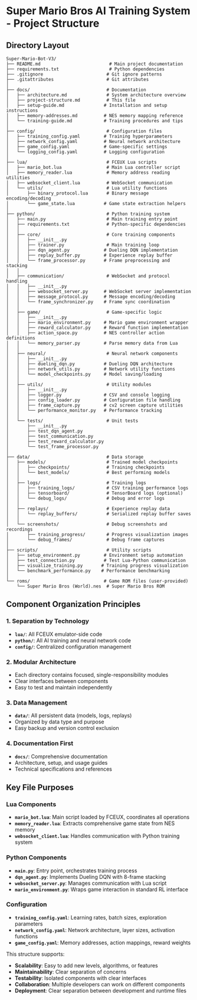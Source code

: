 # Super Mario Bros AI Training System - Project Structure

## Directory Layout

```
Super-Mario-Bot-V3/
├── README.md                          # Main project documentation
├── requirements.txt                   # Python dependencies
├── .gitignore                        # Git ignore patterns
├── .gitattributes                    # Git attributes
│
├── docs/                             # Documentation
│   ├── architecture.md               # System architecture overview
│   ├── project-structure.md          # This file
│   ├── setup-guide.md               # Installation and setup instructions
│   ├── memory-addresses.md          # NES memory mapping reference
│   └── training-guide.md            # Training procedures and tips
│
├── config/                           # Configuration files
│   ├── training_config.yaml         # Training hyperparameters
│   ├── network_config.yaml          # Neural network architecture
│   ├── game_config.yaml             # Game-specific settings
│   └── logging_config.yaml          # Logging configuration
│
├── lua/                              # FCEUX Lua scripts
│   ├── mario_bot.lua                 # Main Lua controller script
│   ├── memory_reader.lua             # Memory address reading utilities
│   ├── websocket_client.lua          # WebSocket communication
│   └── utils/                        # Lua utility functions
│       ├── binary_protocol.lua       # Binary message encoding/decoding
│       └── game_state.lua           # Game state extraction helpers
│
├── python/                           # Python training system
│   ├── main.py                       # Main training entry point
│   ├── requirements.txt              # Python-specific dependencies
│   │
│   ├── core/                         # Core training components
│   │   ├── __init__.py
│   │   ├── trainer.py                # Main training loop
│   │   ├── dqn_agent.py             # Dueling DQN implementation
│   │   ├── replay_buffer.py         # Experience replay buffer
│   │   └── frame_processor.py       # Frame preprocessing and stacking
│   │
│   ├── communication/                # WebSocket and protocol handling
│   │   ├── __init__.py
│   │   ├── websocket_server.py      # WebSocket server implementation
│   │   ├── message_protocol.py      # Message encoding/decoding
│   │   └── frame_synchronizer.py    # Frame sync coordination
│   │
│   ├── game/                         # Game-specific logic
│   │   ├── __init__.py
│   │   ├── mario_environment.py     # Mario game environment wrapper
│   │   ├── reward_calculator.py     # Reward function implementation
│   │   ├── action_space.py          # NES controller action definitions
│   │   └── memory_parser.py         # Parse memory data from Lua
│   │
│   ├── neural/                       # Neural network components
│   │   ├── __init__.py
│   │   ├── dueling_dqn.py           # Dueling DQN architecture
│   │   ├── network_utils.py         # Network utility functions
│   │   └── model_checkpoints.py     # Model saving/loading
│   │
│   ├── utils/                        # Utility modules
│   │   ├── __init__.py
│   │   ├── logger.py                # CSV and console logging
│   │   ├── config_loader.py         # Configuration file handling
│   │   ├── frame_capture.py         # cv2 screen capture utilities
│   │   └── performance_monitor.py   # Performance tracking
│   │
│   └── tests/                        # Unit tests
│       ├── __init__.py
│       ├── test_dqn_agent.py
│       ├── test_communication.py
│       ├── test_reward_calculator.py
│       └── test_frame_processor.py
│
├── data/                             # Data storage
│   ├── models/                       # Trained model checkpoints
│   │   ├── checkpoints/              # Training checkpoints
│   │   └── best_models/              # Best performing models
│   │
│   ├── logs/                         # Training logs
│   │   ├── training_logs/            # CSV training performance logs
│   │   ├── tensorboard/              # TensorBoard logs (optional)
│   │   └── debug_logs/               # Debug and error logs
│   │
│   ├── replays/                      # Experience replay data
│   │   └── replay_buffers/           # Serialized replay buffer saves
│   │
│   └── screenshots/                  # Debug screenshots and recordings
│       ├── training_progress/        # Progress visualization images
│       └── debug_frames/             # Debug frame captures
│
├── scripts/                          # Utility scripts
│   ├── setup_environment.py         # Environment setup automation
│   ├── test_connection.py           # Test Lua-Python communication
│   ├── visualize_training.py       # Training progress visualization
│   └── benchmark_performance.py    # Performance benchmarking
│
└── roms/                            # Game ROM files (user-provided)
    └── Super Mario Bros (World).nes  # Super Mario Bros ROM
```

## Component Organization Principles

### 1. Separation by Technology
- **`lua/`**: All FCEUX emulator-side code
- **`python/`**: All AI training and neural network code
- **`config/`**: Centralized configuration management

### 2. Modular Architecture
- Each directory contains focused, single-responsibility modules
- Clear interfaces between components
- Easy to test and maintain independently

### 3. Data Management
- **`data/`**: All persistent data (models, logs, replays)
- Organized by data type and purpose
- Easy backup and version control exclusion

### 4. Documentation First
- **`docs/`**: Comprehensive documentation
- Architecture, setup, and usage guides
- Technical specifications and references

## Key File Purposes

### Lua Components
- **`mario_bot.lua`**: Main script loaded by FCEUX, coordinates all operations
- **`memory_reader.lua`**: Extracts comprehensive game state from NES memory
- **`websocket_client.lua`**: Handles communication with Python training system

### Python Components
- **`main.py`**: Entry point, orchestrates training process
- **`dqn_agent.py`**: Implements Dueling DQN with 8-frame stacking
- **`websocket_server.py`**: Manages communication with Lua script
- **`mario_environment.py`**: Wraps game interaction in standard RL interface

### Configuration
- **`training_config.yaml`**: Learning rates, batch sizes, exploration parameters
- **`network_config.yaml`**: Network architecture, layer sizes, activation functions
- **`game_config.yaml`**: Memory addresses, action mappings, reward weights

This structure supports:
- **Scalability**: Easy to add new levels, algorithms, or features
- **Maintainability**: Clear separation of concerns
- **Testability**: Isolated components with clear interfaces
- **Collaboration**: Multiple developers can work on different components
- **Deployment**: Clear separation between development and runtime files